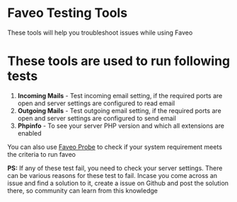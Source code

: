 # Faveo Testing Tools

These tools will help you troubleshoot issues while using Faveo

# These tools are used to run following tests
  1. <strong>Incoming Mails</strong> - Test incoming email setting, if the required ports are open and server settings are configured to read email
  2. <strong>Outgoing Mails</strong> - Test outgoing email setting, if the required ports are open and server settings are configured to send email
  3. <strong>Phpinfo</strong> - To see your server PHP version and which all extensions are enabled

You can also use <a href="https://github.com/ladybirdweb/faveo-probe">Faveo Probe</a> to check if your system requirement meets the criteria to run faveo

<strong>PS:</strong> If any of these test fail, you need to check your server settings. There can be various reasons for these test to fail. Incase you come across an issue and find a solution to it, create a issue on Github and post the solution there, so community can learn from this knowledge
